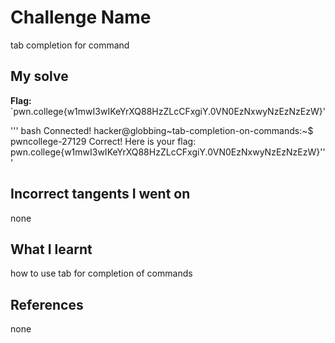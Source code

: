 # Challenge Name
tab completion for command


## My solve
**Flag:** `pwn.college{w1mwI3wIKeYrXQ88HzZLcCFxgiY.0VN0EzNxwyNzEzNzEzW}'

'''
bash
Connected!
hacker@globbing~tab-completion-on-commands:~$ pwncollege-27129
Correct! Here is your flag:
pwn.college{w1mwI3wIKeYrXQ88HzZLcCFxgiY.0VN0EzNxwyNzEzNzEzW}'''

## Incorrect tangents I went on
none

## What I learnt
how to use tab for completion of commands


## References 
none

